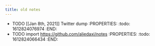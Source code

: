 ```yaml
---
title: old notes
---
```


- TODO [[Jan 8th, 2021]] Twitter dump
:PROPERTIES:
:todo: 1612824076974
:END:
- TODO import https://github.com/aljedaxi/notes
:PROPERTIES:
:todo: 1612824066434
:END:
